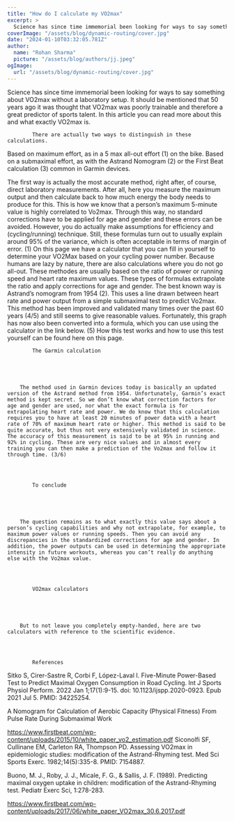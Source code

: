 ```yaml
---
title: "How do I calculate my VO2max"
excerpt: >
  Science has since time immemorial been looking for ways to say something about VO2max without a laboratory setup. It should be mentioned that 50 years ago it was thought that VO2max was poorly trainab
coverImage: "/assets/blog/dynamic-routing/cover.jpg"
date: "2024-01-10T03:32:05.781Z"
author:
  name: "Rohan Sharma"
  picture: "/assets/blog/authors/jj.jpeg"
ogImage:
  url: "/assets/blog/dynamic-routing/cover.jpg"
---
```


Science has since time immemorial been looking for ways to say something about VO2max without a laboratory setup. It should be mentioned that 50 years ago it was thought that VO2max was poorly trainable and therefore a great predictor of sports talent. In this article you can read more about this and what exactly VO2max is.
	
	
		
			There are actually two ways to distinguish in these calculations.

		
	

	
			
Based on maximum effort, as in a 5 max all-out effort (1) on the bike.
Based on a submaximal effort, as with the Astrand Nomogram (2) or the First Beat calculation (3) common in Garmin devices.

The first way is actually the most accurate method, right after, of course, direct laboratory measurements. After all, here you measure the maximum output and then calculate back to how much energy the body needs to produce for this. This is how we know that a person’s maximum 5-minute value is highly correlated to Vo2max. Through this way, no standard corrections have to be applied for age and gender and these errors can be avoided. However, you do actually make assumptions for efficiency and (cycling/running) technique. Still, these formulas turn out to usually explain around 95% of the variance, which is often acceptable in terms of margin of error. (1)
On this page we have a calculator that you can fill in yourself to determine your VO2Max based on your cycling power number.
Because humans are lazy by nature, there are also calculations where you do not go all-out. These methodes are usually based on the ratio of power or running speed and heart rate maximum values. These types of formulas extrapolate the ratio and apply corrections for age and gender. The best known way is Astrand’s nomogram from 1954 (2). This uses a line drawn between heart rate and power output from a simple submaximal test to predict Vo2max. This method has been improved and validated many times over the past 60 years (4/5) and still seems to give reasonable values. Fortunately, this graph has now also been converted into a formula, which you can use using the calculator in the link below. (5)
How this test works and how to use this test yourself can be found here on this page.

		

	
		
			The Garmin calculation

		
	

	
		The method used in Garmin devices today is basically an updated version of the Astrand method from 1954. Unfortunately, Garmin’s exact method is kept secret. So we don’t know what correction factors for age and gender are used, nor what the exact formula is for extrapolating heart rate and power. We do know that this calculation requires you to have at least 20 minutes of power data with a heart rate of 70% of maximum heart rate or higher. This method is said to be quite accurate, but thus not very extensively validated in science. The accuracy of this measurement is said to be at 95% in running and 92% in cycling. These are very nice values and in almost every training you can then make a prediction of the Vo2max and follow it through time. (3/6)
	

	
		
			To conclude

		
	

	
		The question remains as to what exactly this value says about a person’s cycling capabilities and why not extrapolate, for example, to maximum power values or running speeds. Then you can avoid any discrepancies in the standardized corrections for age and gender. In addition, the power outputs can be used in determining the appropriate intensity in future workouts, whereas you can’t really do anything else with the Vo2max value.
	

	
		
			VO2max calculators

		
	

	
		But to not leave you completely empty-handed, here are two calculators with reference to the scientific evidence.
	

	
		
			References

		
	

	
			
Sitko S, Cirer-Sastre R, Corbi F, López-Laval I. Five-Minute Power-Based Test to Predict Maximal Oxygen Consumption in Road Cycling. Int J Sports Physiol Perform. 2022 Jan 1;17(1):9-15. doi: 10.1123/ijspp.2020-0923. Epub 2021 Jul 5. PMID: 34225254.

A Nomogram for Calculation of Aerobic Capacity (Physical Fitness) From Pulse Rate During Submaximal Work


https://www.firstbeat.com/wp-content/uploads/2015/10/white_paper_vo2_estimation.pdf
Siconolfi SF, Cullinane EM, Carleton RA, Thompson PD. Assessing VO2max in epidemiologic studies: modification of the Astrand-Rhyming test. Med Sci Sports Exerc. 1982;14(5):335-8. PMID: 7154887.

Buono, M. J., Roby, J. J., Micale, F. G., & Sallis, J. F. (1989). Predicting maximal oxygen uptake in children:
modification of the Astrand-Rhyming test. Pediatr Exerc Sci, 1:278-283.

https://www.firstbeat.com/wp-content/uploads/2017/06/white_paper_VO2max_30.6.2017.pdf